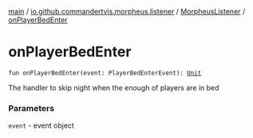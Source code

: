 [main](../../index.md) / [io.github.commandertvis.morpheus.listener](../index.md) / [MorpheusListener](index.md) / [onPlayerBedEnter](./on-player-bed-enter.md)

# onPlayerBedEnter

`fun onPlayerBedEnter(event: PlayerBedEnterEvent): `[`Unit`](https://kotlinlang.org/api/latest/jvm/stdlib/kotlin/-unit/index.html)

The handler to skip night when the enough of players are in bed

### Parameters

`event` - event object